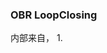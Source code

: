 <!--
 * @Author: Liu Weilong
 * @Date: 2021-01-29 14:01:39
 * @LastEditors: Liu Weilong 
 * @LastEditTime: 2021-01-29 14:03:24
 * @FilePath: /3rd-test-learning/31. orb_slam_related/doc/ORB_loppclosing.md
 * @Description: 
-->
### OBR LoopClosing
内部来自，
1. 